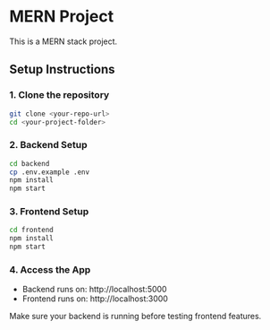 # MERN Project

This is a MERN stack project.

## Setup Instructions

### 1. Clone the repository
```bash
git clone <your-repo-url>
cd <your-project-folder>
```

### 2. Backend Setup
```bash
cd backend
cp .env.example .env
npm install
npm start
```

### 3. Frontend Setup
```bash
cd frontend
npm install
npm start
```

### 4. Access the App
- Backend runs on: http://localhost:5000  
- Frontend runs on: http://localhost:3000  

Make sure your backend is running before testing frontend features.
